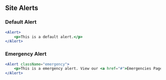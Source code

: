## Site Alerts

### Default Alert

```jsx
<Alert>
    <p>This is a default alert.</p>
</Alert>
```

### Emergency Alert

```jsx
<Alert className="emergency">
    <p>This is a emergency alert. View our <a href="#">Emergencies Page</a></p>
</Alert>
```